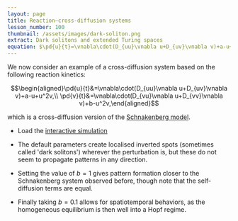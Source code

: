 ```yaml
---
layout: page
title: Reaction–cross-diffusion systems
lesson_number: 100
thumbnail: /assets/images/dark-soliton.png
extract: Dark solitons and extended Turing spaces
equation: $\pd{u}{t}=\vnabla\cdot(D_{uu}\vnabla u+D_{uv}\vnabla v)+a-u+u^2v,$ $\pd{v}{t}=\vnabla\cdot(D_{vu}\vnabla u+D_{vv}\vnabla v)+b-u^2v$
---
```


We now consider an example of a cross-diffusion system based on the following reaction kinetics:

$$\begin{aligned}\pd{u}{t}&=\vnabla\cdot(D_{uu}\vnabla u+D_{uv}\vnabla v)+a-u+u^2v,\\ \pd{v}{t}&=\vnabla\cdot(D_{vu}\vnabla u+D_{vv}\vnabla v)+b-u^2v,\end{aligned}$$

which is a cross-diffusion version of the [Schnakenberg model](/mathematical-biology/schnakenberg).

* Load the [interactive simulation](/sim/?preset=crossDiffusionSchnakenberg) 

* The default parameters create localised inverted spots (sometimes called 'dark solitons') wherever the perturbation is, but these do not seem to propagate patterns in any direction. 

* Setting the value of $b=1$ gives pattern formation closer to the Schnakenberg system observed before, though note that the self-diffusion terms are equal.

* Finally taking $b=0.1$ allows for spatiotemporal behaviors, as the homogeneous equilibrium is then well into a Hopf regime.


